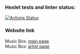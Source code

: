 ### Hexlet tests and linter status:
[![Actions Status](https://github.com/RainRa/layout-designer-project-lvl2/workflows/hexlet-check/badge.svg)](https://github.com/RainRa/layout-designer-project-lvl2/actions)
### Website link
Music Box: [main page](https://music-box-rainra.herokuapp.com/#) <br />
Music Box: [artist page](https://music-box-rainra.herokuapp.com/artist.html) 
